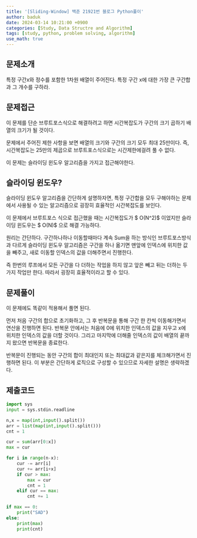 ```yaml
---
title: '[Sliding-Window] 백준 21921번 블로그 Python풀이'
author: baduk
date: 2024-03-14 10:21:00 +0900
categories: [Study, Data Structre and Algorithm]
tags: [study, python, problem solving, algorithm]
use_math: true
---
```

## 문제소개
특정 구간x와 정수를 포함한 1차원 배열이 주어진다. 특정 구간 x에 대한 가장 큰 구간합과 그 개수를 구하라.

## 문제접근
이 문제를 단순 브루트포스식으로 해결하려고 하면 시간복잡도가 구간의 크기 곱하기 배열의 크기가 될 것이다.

문제에서 주어진 제한 사항을 보면 배열의 크기와 구간의 크기 모두 최대 25만이다. 즉, 시간복잡도는 25만의 제곱으로 브루트포스식으로는 시간제한에걸려 풀 수 없다.

이 문제는 슬라이딩 윈도우 알고리즘을 가지고 접근해야한다.

## 슬라이딩 윈도우?
슬라이딩 윈도우 알고리즘을 간단하게 설명하자면, 특정 구간합을 모두 구해야하는 문제에서 사용될 수 있는 알고리즘으로 굉장히 효율적인 시간복잡도를 보인다.

이 문제에서 브루트포스 식으로 접근했을 때는 시간복잡도가 $ O(N^2)$ 이었지만 슬라이딩 윈도우는 $ O(N)$ 으로 해결 가능하다.

원리는 간단하다. 구간하나하나 이동할때마다 계속 Sum을 하는 방식인 브루트포스방식과 다르게 슬라이딩 윈도우 알고리즘은 구간을 하나 옮기면 맨앞에 인덱스에 위치한 값을 빼주고, 새로 이동할 인덱스의 값을 더해주면서 진행한다.

즉 한번의 루프에서 모든 구간을 다 더하는 작업을 하지 않고 앞은 빼고 뒤는 더하는 두 가지 작업만 한다. 따라서 굉장히 효율적이라고 할 수 있다.

## 문제풀이
이 문제에도 똑같이 적용해서 풀면 된다.

먼저 처음 구간의 합으로 초기화하고, 그 후 반복문을 통해 구간 한 칸씩 이동해가면서 연산을 진행하면 된다. 반복문 안에서는 처음에 0에 위치한 인덱스의 값을 지우고 x에 위치한 인덱스의 값을 더할 것이다. 그리고 마지막에 더해줄 인덱스의 값이 배열의 끝까지 왔으면 반복문을 종료한다.

반복문이 진행되는 동안 구간의 합이 최대인지 또는 최대값과 같은지를 체크해가면서 진행하면 된다. 이 부분은 간단하게 로직으로 구성할 수 있으므로 자세한 설명은 생략하겠다.

## 제출코드

```python
import sys
input = sys.stdin.readline

n,x = map(int,input().split())
arr = list(map(int,input().split()))
cnt = 1

cur = sum(arr[0:x])
max = cur

for i in range(n-x):
    cur -= arr[i]
    cur += arr[i+x]
    if cur > max:
        max = cur
        cnt = 1
    elif cur == max:
        cnt += 1

if max == 0:
    print("SAD")
else:
    print(max)
    print(cnt)
```